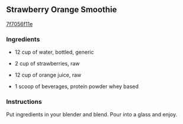## Strawberry Orange Smoothie

[7f7056f11e](http://www.food.com/recipe/strawberry-orange-smoothie-461808)

### Ingredients

 - 12 cup of water, bottled, generic

 - 2 cup of strawberries, raw

 - 12 cup of orange juice, raw

 - 1 scoop of beverages, protein powder whey based

### Instructions

Put ingredients in your blender and blend. Pour into a glass and enjoy.